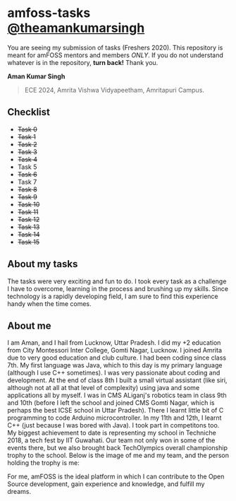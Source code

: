 # amfoss-tasks [@theamankumarsingh](https://github.com/theamankumarsingh)

You are seeing my submission of tasks (Freshers 2020). This repository is meant for amFOSS mentors and members *ONLY*. If you do not understand whatever is in the repository, **turn back!**
Thank you.

**Aman Kumar Singh**
>ECE 2024,
>Amrita Vishwa Vidyapeetham,
>Amritapuri Campus.

## Checklist
- ~~Task 0~~
- ~~Task 1~~
- ~~Task 2~~
- ~~Task 3~~
- ~~Task 4~~
- Task 5
- ~~Task 6~~
- Task 7
- ~~Task 8~~
- ~~Task 9~~
- ~~Task 10~~
- ~~Task 11~~
- ~~Task 12~~
- ~~Task 13~~
- ~~Task 14~~
- ~~Task 15~~

## About my tasks
The tasks were very exciting and fun to do. I took every task as a challenge I have to overcome, learning in the process and brushing up my skills. Since technology is a rapidly developing field, I am sure to find this experience handy when the time comes.

## About me
I am Aman, and I hail from Lucknow, Uttar Pradesh. I did my +2 education from City Montessori Inter College, Gomti Nagar, Lucknow. I joined Amrita due to very good education and club culture. I had been coding since class 7th. My first language was Java, which to this day is my primary language (although I use C++ sometimes). I was very passionate about coding and development. At the end of class 8th I built a small virtual assistant (like siri, although not at all at that level of complexity) using java and some applications all by myself. I was in CMS ALiganj's robotics team in class 9th and 10th (before I left the school and joined CMS Gomti Nagar, which is perhaps the best ICSE school in Uttar Pradesh). There I learnt little bit of C programming to code Arduino microcontroller. In my 11th and 12th, I learnt C++ (just because I was bored with Java). I took part in competitons too. My biggest achievement to date is representing my school in Techniche 2018, a tech fest by IIT Guwahati. Our team not only won in some of the events there, but we also brought back TechOlympics overall championship trophy to the school. Below is the image of me and my team, and the person holding the trophy is me:

For me, amFOSS is the ideal platform in which I can contribute to the Open Source development, gain experience and knowledge, and fulfill my dreams.
